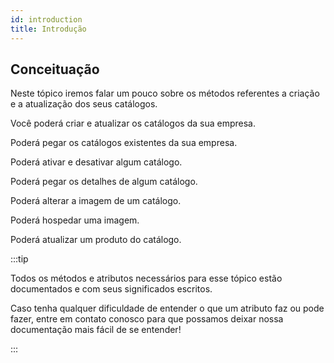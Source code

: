 ```yaml
---
id: introduction
title: Introdução
---
```


## Conceituação

Neste tópico iremos falar um pouco sobre os métodos referentes a criação e a atualização dos seus catálogos.

Você poderá criar e atualizar os catálogos da sua empresa.

Poderá pegar os catálogos existentes da sua empresa.

Poderá ativar e desativar algum catálogo.

Poderá pegar os detalhes de algum catálogo.

Poderá alterar a imagem de um catálogo.

Poderá hospedar uma imagem.

Poderá atualizar um produto do catálogo.

:::tip

Todos os métodos e atributos necessários para esse tópico estão documentados e com seus significados escritos.

Caso tenha qualquer dificuldade de entender o que um atributo faz ou pode fazer, entre em contato conosco para que possamos deixar nossa documentação mais fácil de se entender!

:::
